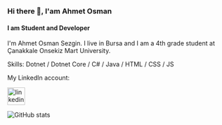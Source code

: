          
### Hi there 👋, I'am Ahmet Osman
#### I am Student and Developer


I'm Ahmet Osman Sezgin. I live in Bursa and I am a 4th grade student at Çanakkale Onsekiz Mart University. 


Skills: Dotnet / Dotnet Core / C# / Java / HTML / CSS / JS 


My LinkedIn account: 

[<img src='https://cdn.jsdelivr.net/npm/simple-icons@3.0.1/icons/linkedin.svg' alt='linkedin' height='40'>](https://www.linkedin.com/in/ahmet-osman-sezgin-9836761b1/) 
                                                                                                                                  
![GitHub stats](https://github-readme-stats.vercel.app/api?username=AhmetOsmn&show_icons=true)  
